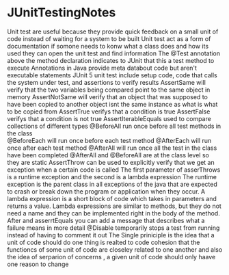 # JUnitTestingNotes
Unit test are useful because they provide quick feedback on a small unit of code instead of waiting for a system to be built
Unit test act as a form of documentation if somone needs to konw what a class does and how its used they can open the unit test and find information
The @Test annotation above the method declaration indicates to JUnit that this a test method to execute
Annotations in Java provide meta databout code but aren't executable statements
JUnit 5 unit test include setup code, code that calls the system under test, and assertions to verify results
AssertSame will verify that the two variables being compared point to the same object in memory
AssertNotSame will verify that an object that was supposed to have been copied to another object isnt the same instance as what is what to be copied from
AssertTrue verifys that a condition is true
AssertFalse verifys that a condition is not true
AssertIterableEquals used to compare collections of different types 
@BeforeAll run once before all test methods in the class  
@BeforeEach will run once before each test method
@AfterEach will run once after each test method
@AfterAll will run once all the test in the class have been completed 
@AfterAll and @BeforeAll are at the class level so they are static 
AssertThrow can be used to explicitly verify that we get an exception when a certain code is called
The first parameter of asserThrows is a runtime exception and the second is a lambda expression
The runtime exception is the parent class in all exceptions of the java that are expected to crash or break down the program or application when they occur.
A lambda expression is a short block of code which takes in parameters and returns a value. Lambda expressions are similar to methods, but they do not need a name and they can be implemented right in the body of the method.
After and asserrtEquals you can add a message that describes what a failure means in more detail
@Disable temporarily stops a test from running instead of having to comment it out
The Single priniciple is the idea that a unit of code should do one thing is realted to code cohesion that the functioncs of some unit of code are closeley related to one another and also the idea of serparion of concerns , a given unit of code should only haave one reason to change
